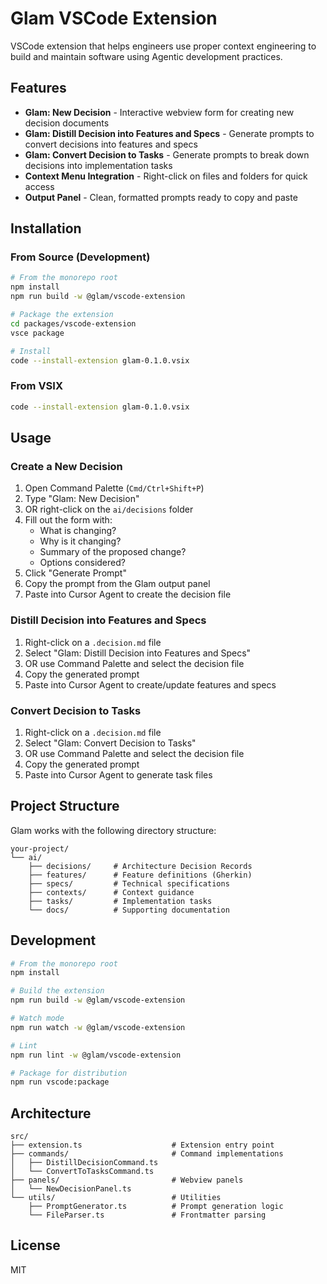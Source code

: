 # Glam VSCode Extension

VSCode extension that helps engineers use proper context engineering to build and maintain software using Agentic development practices.

## Features

- **Glam: New Decision** - Interactive webview form for creating new decision documents
- **Glam: Distill Decision into Features and Specs** - Generate prompts to convert decisions into features and specs
- **Glam: Convert Decision to Tasks** - Generate prompts to break down decisions into implementation tasks
- **Context Menu Integration** - Right-click on files and folders for quick access
- **Output Panel** - Clean, formatted prompts ready to copy and paste

## Installation

### From Source (Development)

```bash
# From the monorepo root
npm install
npm run build -w @glam/vscode-extension

# Package the extension
cd packages/vscode-extension
vsce package

# Install
code --install-extension glam-0.1.0.vsix
```

### From VSIX

```bash
code --install-extension glam-0.1.0.vsix
```

## Usage

### Create a New Decision

1. Open Command Palette (`Cmd/Ctrl+Shift+P`)
2. Type "Glam: New Decision"
3. OR right-click on the `ai/decisions` folder
4. Fill out the form with:
   - What is changing?
   - Why is it changing?
   - Summary of the proposed change?
   - Options considered?
5. Click "Generate Prompt"
6. Copy the prompt from the Glam output panel
7. Paste into Cursor Agent to create the decision file

### Distill Decision into Features and Specs

1. Right-click on a `.decision.md` file
2. Select "Glam: Distill Decision into Features and Specs"
3. OR use Command Palette and select the decision file
4. Copy the generated prompt
5. Paste into Cursor Agent to create/update features and specs

### Convert Decision to Tasks

1. Right-click on a `.decision.md` file
2. Select "Glam: Convert Decision to Tasks"
3. OR use Command Palette and select the decision file
4. Copy the generated prompt
5. Paste into Cursor Agent to generate task files

## Project Structure

Glam works with the following directory structure:

```
your-project/
└── ai/
    ├── decisions/     # Architecture Decision Records
    ├── features/      # Feature definitions (Gherkin)
    ├── specs/         # Technical specifications
    ├── contexts/      # Context guidance
    ├── tasks/         # Implementation tasks
    └── docs/          # Supporting documentation
```

## Development

```bash
# From the monorepo root
npm install

# Build the extension
npm run build -w @glam/vscode-extension

# Watch mode
npm run watch -w @glam/vscode-extension

# Lint
npm run lint -w @glam/vscode-extension

# Package for distribution
npm run vscode:package
```

## Architecture

```
src/
├── extension.ts                    # Extension entry point
├── commands/                       # Command implementations
│   ├── DistillDecisionCommand.ts
│   └── ConvertToTasksCommand.ts
├── panels/                         # Webview panels
│   └── NewDecisionPanel.ts
└── utils/                          # Utilities
    ├── PromptGenerator.ts          # Prompt generation logic
    └── FileParser.ts               # Frontmatter parsing
```

## License

MIT

